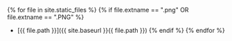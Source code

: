 
{% for file in site.static_files %}
  {% if file.extname == ".png" OR file.extname == ".PNG" %}
* [{{ file.path }}]({{ site.baseurl }}{{ file.path }})
  {% endif %}
{% endfor %}

